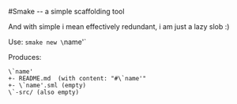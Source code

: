 #Smake -- a simple scaffolding tool

And with simple i mean effectively redundant, i am just a lazy slob :)

Use: `smake new \`name'`

Produces:

```
\`name'
+- README.md  (with content: "#\`name'"
+- \`name'.sml (empty)
\`-src/ (also empty)
```